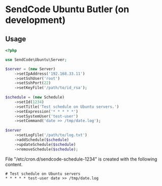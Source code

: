 # SendCode Ubuntu Butler (on development)

## Usage

```php
<?php

use SendCode\Ubuntu\Server;

$server = (new Server)
    ->setIpAddress('192.168.33.11')
    ->setSshUser('root')
    ->setSshPort(22)
    ->setKeyFile('/path/to/id_rsa');
    
$schedule = (new Schedule)
    ->setId(1234)
    ->setTitle('Test schedule on Ubuntu servers.')
    ->setExpression('* * * * *')
    ->setSystemUser('test-user')
    ->setCommand('date >> /tmp/date.log');
    
$server
    ->setLogFile('/path/to/log.txt')
    ->addSchedule($schedule)
    ->updateSchedule($schedule)
    ->removeSchedule($schedule);
```

File "/etc/cron.d/sendcode-schedule-1234" is created with the following content.

```plain
# Test schedule on Ubuntu servers
* * * * * test-user date >> /tmp/date.log
```